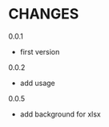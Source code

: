 CHANGES
===============
0.0.1

- first version

0.0.2

- add usage

0.0.5

- add background for xlsx